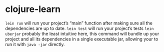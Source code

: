 # clojure-learn

`lein run` will run your project’s “main” function after making sure all the dependencies are up to date.
`lein test` will run your project’s tests
`lein uberjar` probably the least intuitive here, this command will bundle up your project and all its dependencies in a single executable jar, allowing your to run it with `java -jar` directly.

